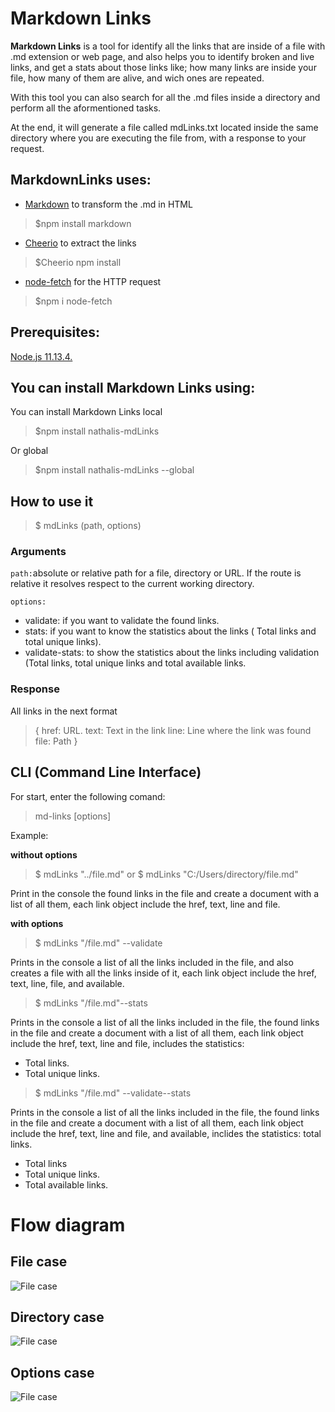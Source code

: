 
# Markdown Links
**Markdown Links** is a tool for identify all the links that are inside of a file with .md extension or web page, and also helps you to identify broken and live links, and get a stats about those links like; how many links are inside your file, how many of them are alive, and wich ones are repeated.

With this tool you can also search for all the .md files inside a directory and perform all the aformentioned tasks.

At the end, it will generate a file called mdLinks.txt located inside the same directory where you are executing the file from, with a response to your request.

## MarkdownLinks uses:

- [Markdown](https://github.com/evilstreak/markdown-js) to transform the .md in HTML
>$npm install markdown

- [Cheerio](https://github.com/cheeriojs/cheerio) to extract the links 
>$Cheerio npm install

- [node-fetch](https://www.npmjs.com/package/node-fetch) for the HTTP request 
>$npm i node-fetch

## Prerequisites: 
[Node.js 11.13.4.](https://nodejs.org/)

## You can install Markdown Links using:



You can install Markdown Links local 
>$npm install nathalis-mdLinks

Or global 
> $npm install nathalis-mdLinks --global

## How to use it

>$ mdLinks (path, options)


### Arguments

`path:`absolute or relative path for a file, directory or URL. If the route is relative it resolves respect to the current working directory.

  

`options:`
- validate: if you want to validate the found links.
- stats: if you want to know the statistics about the links ( Total links and total unique links).
- validate-stats: to show the statistics about the links including validation (Total links, total unique links and total available links.

### Response

All links in the next format

>{
href: URL.
text: Text in the link
line: Line where the link was found
file: Path
}

## CLI (Command Line Interface)

For start, enter the following comand:

>md-links <path-to-file>  [options]

Example:

**without options**

>$ mdLinks "../file.md"
or 
$ mdLinks "C:/Users/directory/file.md"


Print in the console the found links in the file and create a document with a list of all them, each link object include the href, text, line and file.

**with options**

>$ mdLinks "/file.md" --validate

Prints in the console a list of all the links included in the file, and also creates a file with all the links inside of it, each link object include the href, text, line, file, and available.

>$ mdLinks "/file.md"--stats

Prints in the console a list of all the links included in the file, the found links in the file and create a document with a list of all them, each link object include the href, text, line and file, includes the statistics:
- Total links.
- Total unique links.

  

>$ mdLinks "/file.md" --validate--stats

Prints in the console a list of all the links included in the file, the found links in the file and create a document with a list of all them, each link object include the href, text, line and file, and available, inclides the statistics: total links.
- Total links
- Total unique links.
- Total available links.

  

# Flow diagram
## File case
![File case](./pictures/mdLinks-file.png)

## Directory case
![File case](./pictures/mdLinks-directory.png)

## Options case
![File case](./pictures/mdLinks-options.png)

